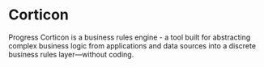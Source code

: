 # Corticon

Progress Corticon is a business rules engine - a tool built for abstracting complex business logic from applications and data sources into a discrete business rules layer—without coding.
